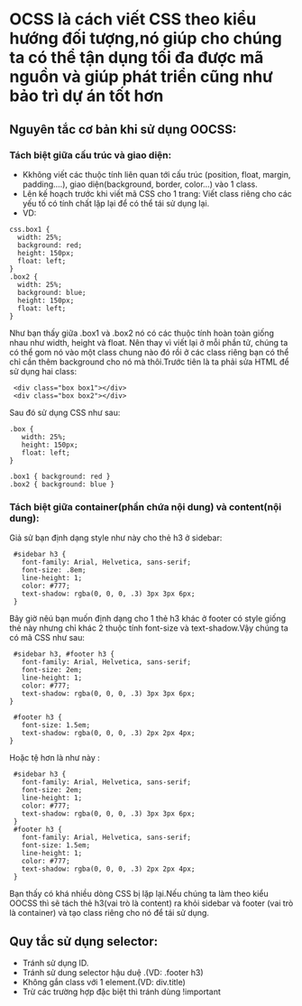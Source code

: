 # OCSS là cách viết CSS theo kiểu hướng đối tượng,nó giúp cho chúng ta có thể tận dụng tối đa được mã nguồn và giúp phát triển cũng như bảo trì dự án tốt hơn

## Nguyên tắc cơ bản khi sử dụng OOCSS:

### Tách biệt giữa cấu trúc và giao diện:
* Kkhông viết các thuộc tính liên quan tới cấu trúc (position, float, margin, padding….), giao diện(background, border, color…) vào 1 class.
* Lên kế hoạch trước khi viết mã CSS cho 1 trang: Viết class riêng cho các yếu tố có tính chất lặp lại để có thể  tái sử dụng lại.
* VD:
```
css.box1 {
  width: 25%;
  background: red;
  height: 150px;
  float: left;
}
.box2 {
  width: 25%;
  background: blue;
  height: 150px;
  float: left;
}
```
Như bạn thấy giữa .box1 và .box2 nó có các thuộc tính hoàn toàn giống nhau như width, height và float. Nên thay vì viết lại ở mỗi phần tử, chúng ta có thể gom nó vào một class chung nào đó rồi ở các class riêng bạn có thể chỉ cần thêm background cho nó mà thôi.Trước tiên là ta phải sửa HTML để sử dụng hai class:
```
 <div class="box box1"></div>
 <div class="box box2"></div>
```

Sau đó sử dụng CSS như sau:
```
.box {
   width: 25%;
   height: 150px;
   float: left;
}
 
.box1 { background: red }
.box2 { background: blue }
```
### Tách biệt giữa container(phần chứa nội dung) và content(nội dung):
 Giả sử bạn định dạng style như này cho thẻ h3 ở sidebar:
```
 #sidebar h3 {
   font-family: Arial, Helvetica, sans-serif;
   font-size: .8em;
   line-height: 1;
   color: #777;
   text-shadow: rgba(0, 0, 0, .3) 3px 3px 6px;
 }
```
 Bây giờ nêú bạn muốn định dạng cho 1 thẻ h3 khác ở footer
 có style giống thẻ này nhưng chỉ khác 2 thuộc tính font-size và text-shadow.Vậy chúng ta có mã CSS như sau:
```
 #sidebar h3, #footer h3 {
   font-family: Arial, Helvetica, sans-serif;
   font-size: 2em;
   line-height: 1;
   color: #777;
   text-shadow: rgba(0, 0, 0, .3) 3px 3px 6px;
}

 #footer h3 {
   font-size: 1.5em;
   text-shadow: rgba(0, 0, 0, .3) 2px 2px 4px;
}
```
 Hoặc tệ hơn là như này :
```
 #sidebar h3 {
   font-family: Arial, Helvetica, sans-serif;
   font-size: 2em;
   line-height: 1;
   color: #777;
   text-shadow: rgba(0, 0, 0, .3) 3px 3px 6px;
 }
 #footer h3 {
   font-family: Arial, Helvetica, sans-serif;
   font-size: 1.5em;
   line-height: 1;
   color: #777;
   text-shadow: rgba(0, 0, 0, .3) 2px 2px 4px;
 }
```
 Bạn thấy có khá nhiều dòng CSS bị lặp lại.Nếu chúng ta   làm theo kiểu OOCSS thì sẽ tách thẻ h3(vai trò là content)
ra khỏi sidebar và footer (vai trò là container) và tạo class riêng cho nó để tái sử dụng.

## Quy tắc sử dụng selector:
* Tránh sử dụng ID.
* Tránh sử dung selector hậu duệ .(VD: .footer h3)
* Không gắn class với 1 element.(VD: div.title)
* Trừ các trường hợp đặc biệt thì tránh dùng !important

